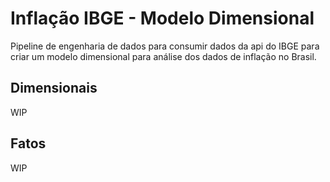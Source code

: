 # Inflação IBGE - Modelo Dimensional

Pipeline de engenharia de dados para consumir dados da api do IBGE para criar um modelo dimensional para análise dos dados de inflação no Brasil.

## Dimensionais

WIP

## Fatos

WIP